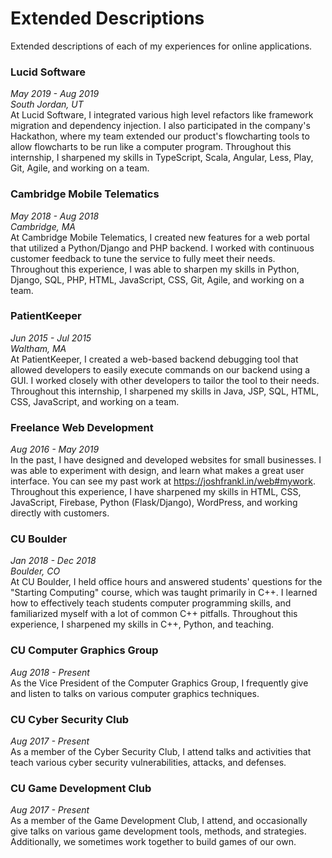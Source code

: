 # Extended Descriptions
Extended descriptions of each of my experiences for online applications.

### Lucid Software
_May 2019 - Aug 2019_ \
_South Jordan, UT_ \
At Lucid Software, I integrated various high level refactors like framework migration and dependency injection. I also participated in the company's Hackathon, where my team extended our product's flowcharting tools to allow flowcharts to be run like a computer program. Throughout this internship, I sharpened my skills in TypeScript, Scala, Angular, Less, Play, Git, Agile, and working on a team.

### Cambridge Mobile Telematics
_May 2018 - Aug 2018_ \
_Cambridge, MA_ \
At Cambridge Mobile Telematics, I created new features for a web portal that utilized a Python/Django and PHP backend. I worked with continuous customer feedback to tune the service to fully meet their needs. Throughout this experience, I was able to sharpen my skills in Python, Django, SQL, PHP, HTML, JavaScript, CSS, Git, Agile, and working on a team.

### PatientKeeper
_Jun 2015 - Jul 2015_ \
_Waltham, MA_ \
At PatientKeeper, I created a web-based backend debugging tool that allowed developers to easily execute commands on our backend using a GUI. I worked closely with other developers to tailor the tool to their needs. Throughout this internship, I sharpened my skills in Java, JSP, SQL, HTML, CSS, JavaScript, and working on a team.

### Freelance Web Development
_Aug 2016 - May 2019_ \
In the past, I have designed and developed websites for small businesses. I was able to experiment with design, and learn what makes a great user interface. You can see my past work at https://joshfrankl.in/web#mywork. Throughout this experience, I have sharpened my skills in HTML, CSS, JavaScript, Firebase, Python (Flask/Django), WordPress, and working directly with customers.

### CU Boulder
_Jan 2018 - Dec 2018_ \
_Boulder, CO_ \
At CU Boulder, I held office hours and answered students' questions for the "Starting Computing" course, which was taught primarily in C++. I learned how to effectively teach students computer programming skills, and familiarized myself with a lot of common C++ pitfalls. Throughout this experience, I sharpened my skills in C++, Python, and teaching.

### CU Computer Graphics Group
_Aug 2018 - Present_ \
As the Vice President of the Computer Graphics Group, I frequently give and listen to talks on various computer graphics techniques.

### CU Cyber Security Club
_Aug 2017 - Present_ \
As a member of the Cyber Security Club, I attend talks and activities that teach various cyber security vulnerabilities, attacks, and defenses.

### CU Game Development Club
_Aug 2017 - Present_ \
As a member of the Game Development Club, I attend, and occasionally give talks on various game development tools, methods, and strategies. Additionally, we sometimes work together to build games of our own.
